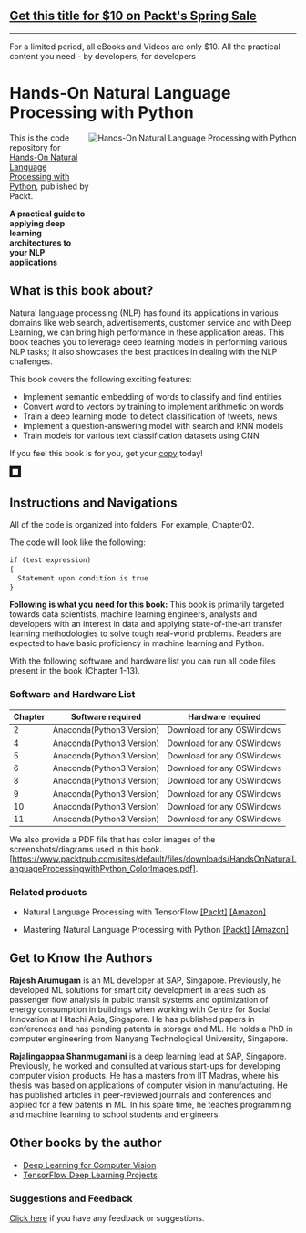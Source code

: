 ## [Get this title for $10 on Packt's Spring Sale](https://www.packt.com/B10499?utm_source=github&utm_medium=packt-github-repo&utm_campaign=spring_10_dollar_2022)
-----
For a limited period, all eBooks and Videos are only $10. All the practical content you need \- by developers, for developers

# Hands-On Natural Language Processing with Python

<a href="https://www.packtpub.com/big-data-and-business-intelligence/hands-natural-language-processing-python?utm_source=github&utm_medium=repository&utm_campaign=9781789139495"><img src="https://www.packtpub.com/sites/default/files/9781789139495%20-%20Copy.png" alt="Hands-On Natural Language Processing with Python" height="256px" align="right"></a>

This is the code repository for [Hands-On Natural Language Processing with Python](https://www.packtpub.com/big-data-and-business-intelligence/hands-natural-language-processing-python?utm_source=github&utm_medium=repository&utm_campaign=9781789139495), published by Packt.

**A practical guide to applying deep learning architectures to your NLP applications**

## What is this book about?
Natural language processing (NLP) has found its applications in various domains like web search, advertisements, customer service and with Deep Learning, we can bring high performance in these application areas. This book teaches you to leverage deep learning models in performing various NLP tasks; it also showcases the best practices in dealing with the NLP challenges.

This book covers the following exciting features: 
* Implement semantic embedding of words to classify and find entities
* Convert word to vectors by training to implement arithmetic on words 
* Train a deep learning model to detect classification of tweets, news
* Implement a question-answering model with search and RNN models
* Train models for various text classification datasets using CNN

If you feel this book is for you, get your [copy](https://www.amazon.com/dp/178913949X) today!

<a href="https://www.packtpub.com/?utm_source=github&utm_medium=banner&utm_campaign=GitHubBanner"><img src="https://raw.githubusercontent.com/PacktPublishing/GitHub/master/GitHub.png" 
alt="https://www.packtpub.com/" border="5" /></a>


## Instructions and Navigations
All of the code is organized into folders. For example, Chapter02.

The code will look like the following:
```
if (test expression)
{
  Statement upon condition is true
}
```

**Following is what you need for this book:**
This book is primarily targeted towards data scientists, machine learning engineers, analysts and developers with an interest in data and applying state-of-the-art transfer learning methodologies to solve tough real-world problems. Readers are expected to have basic proficiency in machine learning and Python.

With the following software and hardware list you can run all code files present in the book (Chapter 1-13).

### Software and Hardware List

| Chapter  | Software required                   | Hardware required                  |
| -------- | ------------------------------------| -----------------------------------|
| 2        | Anaconda(Python3 Version)           | Download for any OSWindows  |
| 4        | Anaconda(Python3 Version)           | Download for any OSWindows  |
| 5        | Anaconda(Python3 Version)           | Download for any OSWindows  |
| 6        | Anaconda(Python3 Version)           | Download for any OSWindows  |
| 8        | Anaconda(Python3 Version)           | Download for any OSWindows  |
| 9        | Anaconda(Python3 Version)           | Download for any OSWindows  |
| 10       | Anaconda(Python3 Version)           | Download for any OSWindows  |
| 11       | Anaconda(Python3 Version)           | Download for any OSWindows  |



We also provide a PDF file that has color images of the screenshots/diagrams used in this book. [https://www.packtpub.com/sites/default/files/downloads/HandsOnNaturalLanguageProcessingwithPython_ColorImages.pdf].

### Related products <Paste books from the Other books you may enjoy section>
* Natural Language Processing with TensorFlow [[Packt]](https://www.packtpub.com/application-development/natural-language-processing-tensorflow?utm_source=github&utm_medium=repository&utm_campaign=9781788478311) [[Amazon]](https://www.amazon.com/dp/1788478312)

* Mastering Natural Language Processing with Python [[Packt]](https://www.packtpub.com/big-data-and-business-intelligence/mastering-natural-language-processing-python?utm_source=github&utm_medium=repository&utm_campaign=9781783989041) [[Amazon]](https://www.amazon.com/dp/1783989041)

## Get to Know the Authors
**Rajesh Arumugam**
is an ML developer at SAP, Singapore. Previously, he developed ML solutions for smart city development in areas such as passenger flow analysis in public transit systems and optimization of energy consumption in buildings when working with Centre for Social Innovation at Hitachi Asia, Singapore. He has published papers in conferences and has pending patents in storage and ML. He holds a PhD in computer engineering from Nanyang Technological University, Singapore.

**Rajalingappaa Shanmugamani**
is a deep learning lead at SAP, Singapore. Previously, he worked and consulted at various start-ups for developing computer vision products. He has a masters from IIT Madras, where his thesis was based on applications of computer vision in manufacturing. He has published articles in peer-reviewed journals and conferences and applied for a few patents in ML. In his spare time, he teaches programming and machine learning to school students and engineers.


## Other books by the author
* [Deep Learning for Computer Vision](https://www.packtpub.com/big-data-and-business-intelligence/deep-learning-computer-vision?utm_source=github&utm_medium=repository&utm_campaign=9781788295628)
* [TensorFlow Deep Learning Projects](TensorFlow%20Deep%20Learning%20Projects?utm_source=github&utm_medium=repository&utm_campaign=9781788398060)

### Suggestions and Feedback
[Click here](https://docs.google.com/forms/d/e/1FAIpQLSdy7dATC6QmEL81FIUuymZ0Wy9vH1jHkvpY57OiMeKGqib_Ow/viewform) if you have any feedback or suggestions.
